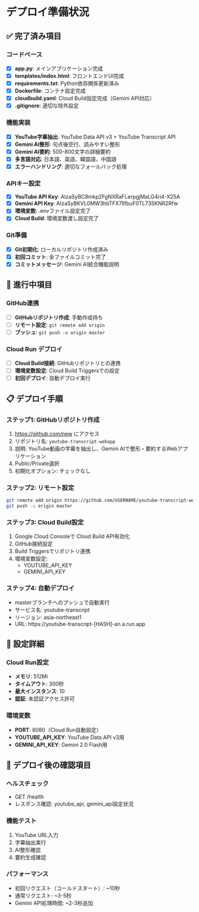 # デプロイ準備状況

## ✅ 完了済み項目

### コードベース
- [x] **app.py**: メインアプリケーション完成
- [x] **templates/index.html**: フロントエンドUI完成
- [x] **requirements.txt**: Python依存関係更新済み
- [x] **Dockerfile**: コンテナ設定完成
- [x] **cloudbuild.yaml**: Cloud Build設定完成（Gemini API対応）
- [x] **.gitignore**: 適切な除外設定

### 機能実装
- [x] **YouTube字幕抽出**: YouTube Data API v3 + YouTube Transcript API
- [x] **Gemini AI整形**: 句点後空行、読みやすい整形
- [x] **Gemini AI要約**: 500-800文字の詳細要約
- [x] **多言語対応**: 日本語、英語、韓国語、中国語
- [x] **エラーハンドリング**: 適切なフォールバック処理

### APIキー設定
- [x] **YouTube API Key**: AIzaSyBC8mkp2FgNXRaFLerpgjMaLG4ri4-X25A
- [x] **Gemini API Key**: AIzaSyBKVL0MW3hbTFX7llfbuF0TL73SKNR2Rfw
- [x] **環境変数**: .envファイル設定完了
- [x] **Cloud Build**: 環境変数渡し設定完了

### Git準備
- [x] **Git初期化**: ローカルリポジトリ作成済み
- [x] **初回コミット**: 全ファイルコミット完了
- [x] **コミットメッセージ**: Gemini AI統合機能説明

## 🔄 進行中項目

### GitHub連携
- [ ] **GitHubリポジトリ作成**: 手動作成待ち
- [ ] **リモート設定**: `git remote add origin`
- [ ] **プッシュ**: `git push -u origin master`

### Cloud Run デプロイ
- [ ] **Cloud Build接続**: GitHubリポジトリとの連携
- [ ] **環境変数設定**: Cloud Build Triggersでの設定
- [ ] **初回デプロイ**: 自動デプロイ実行

## 📋 デプロイ手順

### ステップ1: GitHubリポジトリ作成
1. https://github.com/new にアクセス
2. リポジトリ名: `youtube-transcript-webapp`
3. 説明: YouTube動画の字幕を抽出し、Gemini AIで整形・要約するWebアプリケーション
4. Public/Private選択
5. 初期化オプション: チェックなし

### ステップ2: リモート設定
```bash
git remote add origin https://github.com/USERNAME/youtube-transcript-webapp.git
git push -u origin master
```

### ステップ3: Cloud Build設定
1. Google Cloud Consoleで Cloud Build API有効化
2. GitHub接続設定
3. Build Triggersでリポジトリ連携
4. 環境変数設定:
   - YOUTUBE_API_KEY
   - GEMINI_API_KEY

### ステップ4: 自動デプロイ
- masterブランチへのプッシュで自動実行
- サービス名: youtube-transcript
- リージョン: asia-northeast1
- URL: https://youtube-transcript-[HASH]-an.a.run.app

## 🔧 設定詳細

### Cloud Run設定
- **メモリ**: 512Mi
- **タイムアウト**: 300秒
- **最大インスタンス**: 10
- **認証**: 未認証アクセス許可

### 環境変数
- **PORT**: 8080（Cloud Run自動設定）
- **YOUTUBE_API_KEY**: YouTube Data API v3用
- **GEMINI_API_KEY**: Gemini 2.0 Flash用

## 🚀 デプロイ後の確認項目

### ヘルスチェック
- GET /health
- レスポンス確認: youtube_api, gemini_api設定状況

### 機能テスト
1. YouTube URL入力
2. 字幕抽出実行
3. AI整形確認
4. 要約生成確認

### パフォーマンス
- 初回リクエスト（コールドスタート）: ~10秒
- 通常リクエスト: ~3-5秒
- Gemini API処理時間: ~2-3秒追加